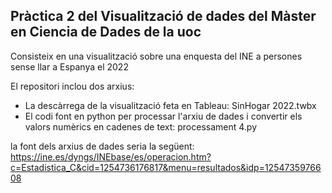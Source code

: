 ## Pràctica 2 del Visualització de dades del Màster en Ciencia de Dades de la uoc
Consisteix en una visualització sobre una enquesta del INE a persones sense llar a Espanya el 2022

El repositori inclou dos arxius: 
* La descàrrega de la visualització feta en Tableau: SinHogar 2022.twbx
* El codi font en python per processar l'arxiu de dades i convertir els valors numèrics en cadenes de text: processament 4.py

la font dels arxius de dades seria la següent: https://ine.es/dyngs/INEbase/es/operacion.htm?c=Estadistica_C&cid=1254736176817&menu=resultados&idp=1254735976608
